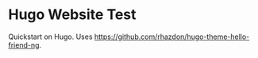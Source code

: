 # Hugo Website Test

Quickstart on Hugo. Uses https://github.com/rhazdon/hugo-theme-hello-friend-ng.
